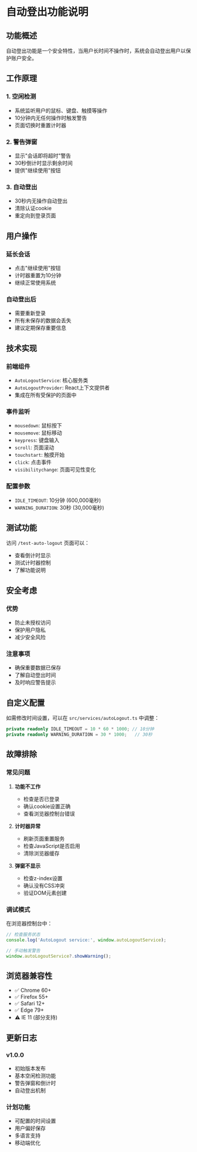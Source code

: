 # 自动登出功能说明

## 功能概述

自动登出功能是一个安全特性，当用户长时间不操作时，系统会自动登出用户以保护账户安全。

## 工作原理

### 1. 空闲检测
- 系统监听用户的鼠标、键盘、触摸等操作
- 10分钟内无任何操作时触发警告
- 页面切换时重置计时器

### 2. 警告弹窗
- 显示"会话即将超时"警告
- 30秒倒计时显示剩余时间
- 提供"继续使用"按钮

### 3. 自动登出
- 30秒内无操作自动登出
- 清除认证cookie
- 重定向到登录页面

## 用户操作

### 延长会话
- 点击"继续使用"按钮
- 计时器重置为10分钟
- 继续正常使用系统

### 自动登出后
- 需要重新登录
- 所有未保存的数据会丢失
- 建议定期保存重要信息

## 技术实现

### 前端组件
- `AutoLogoutService`: 核心服务类
- `AutoLogoutProvider`: React上下文提供者
- 集成在所有受保护的页面中

### 事件监听
- `mousedown`: 鼠标按下
- `mousemove`: 鼠标移动
- `keypress`: 键盘输入
- `scroll`: 页面滚动
- `touchstart`: 触摸开始
- `click`: 点击事件
- `visibilitychange`: 页面可见性变化

### 配置参数
- `IDLE_TIMEOUT`: 10分钟 (600,000毫秒)
- `WARNING_DURATION`: 30秒 (30,000毫秒)

## 测试功能

访问 `/test-auto-logout` 页面可以：
- 查看倒计时显示
- 测试计时器控制
- 了解功能说明

## 安全考虑

### 优势
- 防止未授权访问
- 保护用户隐私
- 减少安全风险

### 注意事项
- 确保重要数据已保存
- 了解自动登出时间
- 及时响应警告提示

## 自定义配置

如需修改时间设置，可以在 `src/services/autoLogout.ts` 中调整：

```typescript
private readonly IDLE_TIMEOUT = 10 * 60 * 1000; // 10分钟
private readonly WARNING_DURATION = 30 * 1000;   // 30秒
```

## 故障排除

### 常见问题

1. **功能不工作**
   - 检查是否已登录
   - 确认cookie设置正确
   - 查看浏览器控制台错误

2. **计时器异常**
   - 刷新页面重置服务
   - 检查JavaScript是否启用
   - 清除浏览器缓存

3. **弹窗不显示**
   - 检查z-index设置
   - 确认没有CSS冲突
   - 验证DOM元素创建

### 调试模式

在浏览器控制台中：
```javascript
// 检查服务状态
console.log('AutoLogout service:', window.autoLogoutService);

// 手动触发警告
window.autoLogoutService?.showWarning();
```

## 浏览器兼容性

- ✅ Chrome 60+
- ✅ Firefox 55+
- ✅ Safari 12+
- ✅ Edge 79+
- ⚠️ IE 11 (部分支持)

## 更新日志

### v1.0.0
- 初始版本发布
- 基本空闲检测功能
- 警告弹窗和倒计时
- 自动登出机制

### 计划功能
- 可配置的时间设置
- 用户偏好保存
- 多语言支持
- 移动端优化


